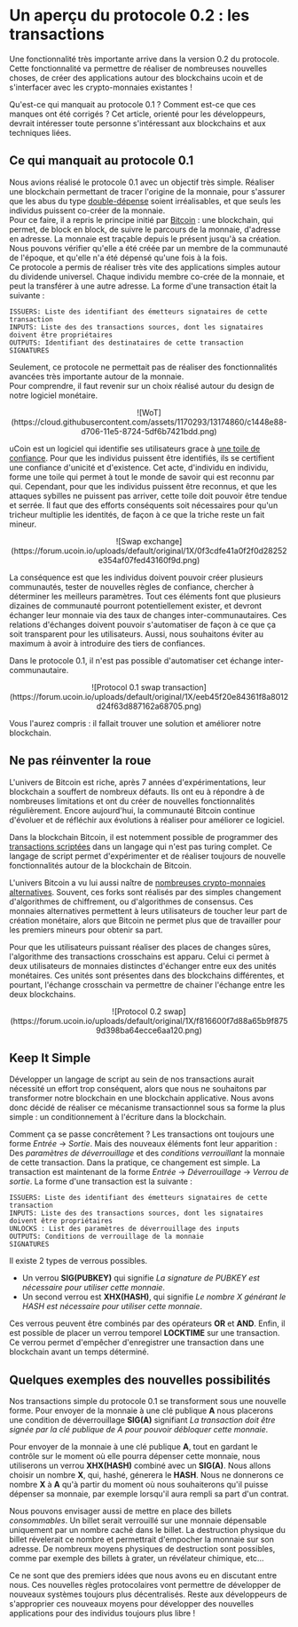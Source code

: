 # Un aperçu du protocole 0.2 : les transactions

Une fonctionnalité très importante arrive dans la version 0.2 du protocole. 
Cette fonctionnalité va permettre de réaliser de nombreuses nouvelles choses, de créer des applications 
autour des blockchains ucoin et de s'interfacer avec les crypto-monnaies existantes ! 

Qu'est-ce qui manquait au protocole 0.1 ? Comment est-ce que ces manques ont été corrigés ? Cet article, orienté 
pour les développeurs, devrait intéresser toute personne s'intéressant aux blockchains et aux techniques liées.

## Ce qui manquait au protocole 0.1

Nous avions réalisé le protocole 0.1 avec un objectif très simple. Réaliser une blockchain permettant de tracer l'origine
de la monnaie, pour s'assurer que les abus du type [double-dépense](https://en.wikipedia.org/wiki/Double-spending) soient irréalisables, et que seuls les individus puissent
co-créer de la monnaie.   
Pour ce faire, il a repris le principe initié par [Bitcoin](https://en.wikipedia.org/wiki/Bitcoin) : une blockchain, qui permet, de block en block, de suivre le parcours de la monnaie, d'adresse en adresse. La monnaie est traçable depuis le présent jusqu'à sa création. Nous pouvons vérifier qu'elle a été créée par un membre de la communauté de l'époque, et qu'elle n'a été dépensé qu'une fois à la fois.  
Ce protocole a permis de réaliser très vite des applications simples autour du dividende universel. Chaque individu membre
co-crée de la monnaie, et peut la transférer à une autre adresse.  La forme d'une transaction était la suivante : 
```
ISSUERS: Liste des identifiant des émetteurs signataires de cette transaction
INPUTS: Liste des des transactions sources, dont les signataires doivent être propriétaires
OUTPUTS: Identifiant des destinataires de cette transaction
SIGNATURES
```

Seulement, ce protocole ne permettait pas de réaliser des fonctionnalités avancées très importante autour de la monnaie.  
Pour comprendre, il faut revenir sur un choix réalisé autour du design de notre logiciel monétaire.  

<center>![WoT](https://cloud.githubusercontent.com/assets/1170293/13174860/c1448e88-d706-11e5-8724-5df6b7421bdd.png)</center>

uCoin est un logiciel qui identifie ses utilisateurs grace à [une toile de confiance](https://en.wikipedia.org/wiki/Web_of_trust). Pour que les individus puissent être
identifiés, ils se certifient une confiance d'unicité et d'existence. Cet acte, d'individu en individu, forme
une toile qui permet à tout le monde de savoir qui est reconnu par qui. Cependant, pour que les individus puissent être reconnus, et que les attaques sybilles ne puissent pas arriver, cette toile doit pouvoir être tendue et serrée. Il faut que  des efforts conséquents soit nécessaires pour qu'un tricheur multiplie les identités, de façon à ce que la triche reste un fait mineur.

<center>![Swap exchange](https://forum.ucoin.io/uploads/default/original/1X/0f3cdfe41a0f2f0d28252e354af07fed43160f9d.png)</center>

La conséquence est que les individus doivent pouvoir créer plusieurs communautés, tester de nouvelles règles de confiance, 
chercher à déterminer les meilleurs paramètres. Tout ces éléments font que plusieurs dizaines de communauté pourront 
potentiellement exister, et devront échanger leur monnaie via des taux de changes inter-communautaires. Ces relations d'échanges doivent pouvoir s'automatiser de façon à ce que ça soit transparent pour les utilisateurs. Aussi, nous souhaitons
éviter au maximum à avoir à introduire des tiers de confiances.

Dans le protocole 0.1, il n'est pas possible d'automatiser cet échange inter-communautaire. 

<center>![Protocol 0.1 swap transaction](https://forum.ucoin.io/uploads/default/original/1X/eeb45f20e84361f8a8012d24f63d887162a68705.png)</center>

Vous l'aurez compris : il fallait trouver une solution et améliorer notre blockchain.

## Ne pas réinventer la roue

L'univers de Bitcoin est riche, après 7 années d'expérimentations, leur blockchain a souffert de nombreux défauts. Ils ont eu
à répondre à de nombreuses limitations et ont du créer de nouvelles fonctionnalités régulièrement. Encore aujourd'hui, la communauté Bitcoin continue d'évoluer et de réfléchir aux évolutions à réaliser pour améliorer ce logiciel.  

Dans la blockchain Bitcoin, il est notemment possible de programmer des [transactions scriptées](https://en.bitcoin.it/wiki/Script) dans un langage qui n'est pas turing complet. Ce langage de script permet d'expérimenter et de réaliser toujours de nouvelle fonctionnalités autour de la blockchain de Bitcoin.

L'univers Bitcoin a vu lui aussi naître de [nombreuses crypto-monnaies alternatives](https://coinmarketcap.com/). Souvent, ces forks sont réalisés par des simples changement d'algorithmes de chiffrement, ou d'algorithmes de consensus. Ces monnaies alternatives permettent à leurs utilisateurs de toucher leur part de création monétaire, alors que Bitcoin ne permet plus que de travailler pour les premiers mineurs pour obtenir sa part.  

Pour que les utilisateurs puissant réaliser des places de changes sûres, l'algorithme des transactions crosschains est apparu. Celui ci permet à deux utilisateurs de monnaies distinctes d'échanger entre eux des unités monétaires. Ces unités sont présentes dans des blockchains différentes, et pourtant, l'échange crosschain va permettre de chainer l'échange entre les deux blockchains.

<center>![Protocol 0.2 swap](https://forum.ucoin.io/uploads/default/original/1X/f816600f7d88a65b9f8759d398ba64ecce6aa120.png)</center>

## Keep It Simple

Développer un langage de script au sein de nos transactions aurait nécessité un effort trop conséquent, alors que nous ne souhaitons par transformer notre blockchain en une blockchain applicative. Nous avons donc décidé de réaliser ce mécanisme transactionnel sous sa forme la plus simple : un conditionnement à l'écriture dans la blockchain.

Comment ça se passe concrêtement ? Les transactions ont toujours une forme *Entrée* -> *Sortie*. Mais des nouveaux éléments font leur apparition : Des *paramètres de déverrouillage* et des *conditions verrouillant* la monnaie de cette transaction.
Dans la pratique, ce changement est simple. La transaction est maintenant de la forme *Entrée* -> *Déverrouillage* -> *Verrou de sortie*. La forme d'une transaction est la suivante : 

```
ISSUERS: Liste des identifiant des émetteurs signataires de cette transaction
INPUTS: Liste des des transactions sources, dont les signataires doivent être propriétaires
UNLOCKS : List des paramètres de déverrouillage des inputs
OUTPUTS: Conditions de verrouillage de la monnaie
SIGNATURES
```

Il existe 2 types de verrous possibles. 
 - Un verrou **SIG(PUBKEY)** qui signifie *La signature de PUBKEY est nécessaire pour utiliser cette monnaie*. 
 - Un second verrou est **XHX(HASH)**, qui signifie *Le nombre X générant le HASH est nécessaire pour utiliser cette monnaie*.

Ces verrous peuvent être combinés par des opérateurs **OR** et **AND**. Enfin, il est possible de placer un verrou temporel **LOCKTIME** sur une transaction. Ce verrou permet d'empêcher d'enregistrer une transaction dans une blockchain avant un temps déterminé.

## Quelques exemples des nouvelles possibilités

Nos transactions simple du protocole 0.1 se transforment sous une nouvelle forme. Pour envoyer de la monnaie à une clé publique **A** nous placerons une condition de déverrouillage **SIG(A)** signifiant *La transaction doit être signée par la clé publique de A pour pouvoir débloquer cette monnaie*.

Pour envoyer de la monnaie à une clé publique **A**, tout en gardant le contrôle sur le moment où elle pourra dépenser cette monnaie, nous utiliserons un verrou **XHX(HASH)** combiné avec un **SIG(A)**. Nous allons choisir un nombre **X**, qui, hashé, génerera le **HASH**. Nous ne donnerons ce nombre **X** à **A** qu'à partir du moment où nous souhaiterons qu'il puisse dépenser sa monnaie, par exemple lorsqu'il aura rempli sa part d'un contrat.  

Nous pouvons envisager aussi de mettre en place des billets *consommables*. Un billet serait verrouillé sur une monnaie dépensable uniquement par un nombre caché dans le billet. La destruction physique du billet révelerait ce nombre et permettrait d'empocher la monnaie sur son adresse. De nombreux moyens physiques de destruction sont possibles, comme par exemple des billets à grater, un révélateur chimique, etc...

Ce ne sont que des premiers idées que nous avons eu en discutant entre nous. Ces nouvelles règles protocolaires vont permettre de développer de nouveaux systèmes toujours plus décentralisés. Reste aux développeurs de s'approprier ces nouveaux moyens pour développer des nouvelles applications pour des individus toujours plus libre !
